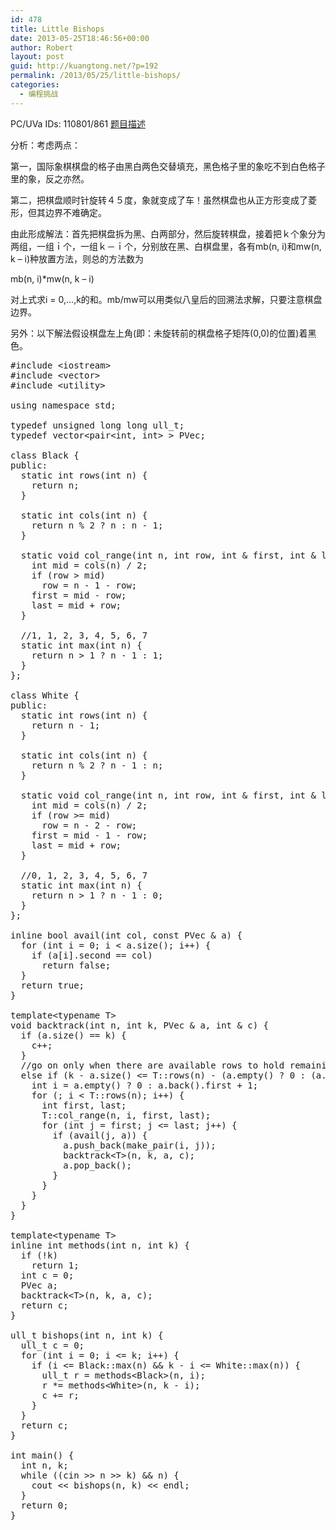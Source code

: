 ```yaml
---
id: 478
title: Little Bishops
date: 2013-05-25T18:46:56+00:00
author: Robert
layout: post
guid: http://kuangtong.net/?p=192
permalink: /2013/05/25/little-bishops/
categories:
  - 编程挑战
---
```

PC/UVa IDs: 110801/861 <a href="http://uva.onlinejudge.org/index.php?option=com_onlinejudge&#038;Itemid=8&#038;category=36&#038;page=show_problem&#038;problem=802" target="_blank">题目描述</a>

分析：考虑两点：
  
第一，国际象棋棋盘的格子由黑白两色交替填充，黑色格子里的象吃不到白色格子里的象，反之亦然。
  
第二，把棋盘顺时针旋转４５度，象就变成了车！虽然棋盘也从正方形变成了菱形，但其边界不难确定。
  
由此形成解法：首先把棋盘拆为黑、白两部分，然后旋转棋盘，接着把ｋ个象分为两组，一组ｉ个，一组ｋ－ｉ个，分别放在黑、白棋盘里，各有mb(n, i)和mw(n, k &#8211; i)种放置方法，则总的方法数为<!--more-->


  
mb(n, i)*mw(n, k &#8211; i)
  
对上式求i = 0,&#8230;,k的和。mb/mw可以用类似八皇后的回溯法求解，只要注意棋盘边界。
  
另外：以下解法假设棋盘左上角(即：未旋转前的棋盘格子矩阵(0,0)的位置)着黑色。

<pre class="brush: cpp; title: ; notranslate" title="">#include &lt;iostream&gt;
#include &lt;vector&gt;
#include &lt;utility&gt;

using namespace std;

typedef unsigned long long ull_t;
typedef vector&lt;pair&lt;int, int&gt; &gt; PVec;

class Black {
public:
  static int rows(int n) {
    return n;
  }

  static int cols(int n) {
    return n % 2 ? n : n - 1;
  }

  static void col_range(int n, int row, int & first, int & last) {
    int mid = cols(n) / 2;
    if (row &gt; mid)
      row = n - 1 - row;
    first = mid - row;
    last = mid + row;
  }

  //1, 1, 2, 3, 4, 5, 6, 7
  static int max(int n) {
    return n &gt; 1 ? n - 1 : 1;
  }
};

class White {
public:
  static int rows(int n) {
    return n - 1;
  }

  static int cols(int n) {
    return n % 2 ? n - 1 : n;
  }

  static void col_range(int n, int row, int & first, int & last) {
    int mid = cols(n) / 2;
    if (row &gt;= mid)
      row = n - 2 - row;
    first = mid - 1 - row;
    last = mid + row;
  }

  //0, 1, 2, 3, 4, 5, 6, 7
  static int max(int n) {
    return n &gt; 1 ? n - 1 : 0;
  }
};

inline bool avail(int col, const PVec & a) {
  for (int i = 0; i &lt; a.size(); i++) {
    if (a[i].second == col)
      return false;
  }
  return true;
}

template&lt;typename T&gt;
void backtrack(int n, int k, PVec & a, int & c) {
  if (a.size() == k) {
    c++;
  }
  //go on only when there are available rows to hold remaining bishops(one in each row)
  else if (k - a.size() &lt;= T::rows(n) - (a.empty() ? 0 : (a.back().first + 1))) {
    int i = a.empty() ? 0 : a.back().first + 1;
    for (; i &lt; T::rows(n); i++) {
      int first, last;
      T::col_range(n, i, first, last);
      for (int j = first; j &lt;= last; j++) {
        if (avail(j, a)) {
          a.push_back(make_pair(i, j));
          backtrack&lt;T&gt;(n, k, a, c);
          a.pop_back();
        }
      }
    }
  }
}

template&lt;typename T&gt;
inline int methods(int n, int k) {
  if (!k)
    return 1;
  int c = 0;
  PVec a;
  backtrack&lt;T&gt;(n, k, a, c);
  return c;
}

ull_t bishops(int n, int k) {
  ull_t c = 0;
  for (int i = 0; i &lt;= k; i++) {
    if (i &lt;= Black::max(n) && k - i &lt;= White::max(n)) {
      ull_t r = methods&lt;Black&gt;(n, i);
      r *= methods&lt;White&gt;(n, k - i);
      c += r;
    }
  }
  return c;
}

int main() {
  int n, k;
  while ((cin &gt;&gt; n &gt;&gt; k) && n) {
    cout &lt;&lt; bishops(n, k) &lt;&lt; endl;
  }
  return 0;
}
</pre>

<div class="addtoany_share_save_container addtoany_content_bottom">
  <div class="a2a_kit a2a_kit_size_32 addtoany_list a2a_target" id="wpa2a_23">
    <a class="a2a_button_facebook" href="http://www.addtoany.com/add_to/facebook?linkurl=http%3A%2F%2Fkuangtong.me%2F2013%2F05%2F25%2Flittle-bishops%2F&linkname=Little%20Bishops" title="Facebook" rel="nofollow" target="_blank"></a><a class="a2a_button_twitter" href="http://www.addtoany.com/add_to/twitter?linkurl=http%3A%2F%2Fkuangtong.me%2F2013%2F05%2F25%2Flittle-bishops%2F&linkname=Little%20Bishops" title="Twitter" rel="nofollow" target="_blank"></a><a class="a2a_button_google_plus" href="http://www.addtoany.com/add_to/google_plus?linkurl=http%3A%2F%2Fkuangtong.me%2F2013%2F05%2F25%2Flittle-bishops%2F&linkname=Little%20Bishops" title="Google+" rel="nofollow" target="_blank"></a><a class="a2a_button_sina_weibo" href="http://www.addtoany.com/add_to/sina_weibo?linkurl=http%3A%2F%2Fkuangtong.me%2F2013%2F05%2F25%2Flittle-bishops%2F&linkname=Little%20Bishops" title="Sina Weibo" rel="nofollow" target="_blank"></a><a class="a2a_dd addtoany_share_save" href="https://www.addtoany.com/share_save"></a>
  </div>
</div>